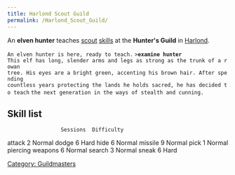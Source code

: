 ```yaml
---
title: Harlond Scout Guild
permalink: /Harlond_Scout_Guild/
---
```


An **elven hunter** teaches [scout](thief "wikilink")
[skills](skill "wikilink") at the **Hunter's Guild** in
[Harlond](Harlond "wikilink").

`An elven hunter is here, ready to teach.`
`>`**`examine hunter`**
`This elf has long, slender arms and legs as strong as the trunk of a rowan`
`tree. His eyes are a bright green, accenting his brown hair. After spending`
`countless years protecting the lands he holds sacred, he has decided to teach`
`the next generation in the ways of stealth and cunning.`

## Skill list

`                 Sessions  Difficulty`

attack 2 Normal dodge 6 Hard hide 6 Normal missile 9 Normal pick 1
Normal piercing weapons 6 Normal search 3 Normal sneak 6 Hard

[Category: Guildmasters](Category:_Guildmasters "wikilink")